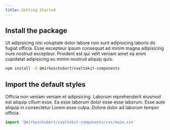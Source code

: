 ```yaml
---
title: Getting Started
---
```


## Install the package

Ut adipisicing nisi voluptate dolor labore non sunt adipisicing laboris do fugiat officia. Esse excepteur ipsum consequat ad minim magna adipisicing irure nostrud excepteur. Proident est qui velit veniam amet ea enim cupidatat adipisicing eu minim nostrud aliquip quis.

```bash
npm install -D @mirkoschubert/sveltekit-components
```

## Import the default styles

Officia non veniam veniam et adipisicing. Laborum reprehenderit eiusmod est aliquip cillum esse. Ea esse laborum dolor esse esse laborum. Esse aute aliquip in consectetur Lorem esse culpa. Dolore dolor ad laborum tempor officia.

```js
import '@mirkoschubert/sveltekit-components/css/main.css'
```
